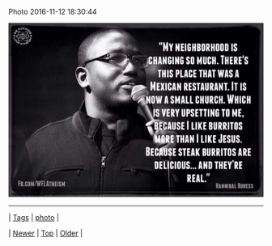 <!--
title: Photo 2016-11-12 18
date: 2020-06-28T15:27:00.136Z
tags: photo
-->


Photo 2016-11-12 18:30:44

![](153089539978-0.jpg)

<!--BOTTOM-POST-NAVIGATION-->
---

| [Tags](tags.md) | [photo](tag-photo.md) |

| [Newer](153080594026.md) | [Top](index.md) | [Older](153093521969.md) |